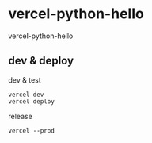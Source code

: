 # vercel-python-hello

vercel-python-hello

## dev & deploy

dev & test

```(bash)
vercel dev
vercel deploy
```

release

```(bash)
vercel --prod
```
